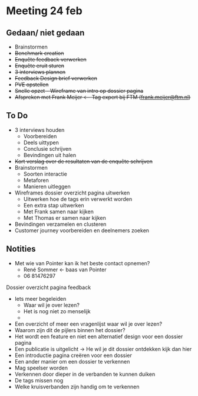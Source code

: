 # Meeting 24 feb

## Gedaan/ niet gedaan

* Brainstormen&#x20;
* ~~Benchmark creation~~
* ~~Enquête feedback verwerken~~
* ~~Enquête eruit sturen~~
* ~~3 interviews plannen~~
* ~~Feedback Design brief verwerken~~
* ~~PVE opstellen~~
* ~~Snelle opzet - Wireframe van intro op dossier pagina~~
* ~~Afspreken met Frank Meijer <-- Tag expert bij FTM (frank.meijer@ftm.nl)~~

## To Do

* 3 interviews houden&#x20;
  * Voorbereiden
  * Deels uittypen
  * Conclusie schrijven
  * Bevindingen uit halen
* ~~Kort verslag over de resultaten van de enquête schrijven~~
* Brainstormen
  * Soorten interactie
  * Metaforen
  * Manieren uitleggen
* Wireframes dossier overzicht pagina uitwerken
  * Uitwerken hoe de tags erin verwerkt worden
  * Een extra stap uitwerken
  * Met Frank samen naar kijken
  * Met Thomas er samen naar kijken
* Bevindingen verzamelen en clusteren
* Customer journey voorbereiden en deelnemers zoeken

## Notities

* Met wie van Pointer kan ik het beste contact opnemen?
  * René Sommer <- baas van Pointer
  * 06 81476297

Dossier overzicht pagina feedback

* Iets meer begeleiden&#x20;
  * Waar wil je over lezen?
  * Het is nog niet zo menselijk
  *
* Een overzicht of meer een vragenlijst waar wil je over lezen?
* Waarom zijn dit de pijlers binnen het dossier?
* Het wordt een feature en niet een alternatief design voor een dossier pagina
* Een publicatie is uitgelicht -> He wil je dit dossier ontdekken kijk dan hier
* Een introductie pagina creëren voor een dossier
* Een ander manier om een dossier te verkennen
* Mag speelser worden
* Verkennen door dieper in de verbanden te kunnen duiken
* De tags missen nog&#x20;
* Welke kruisverbanden zijn handig om te verkennen
